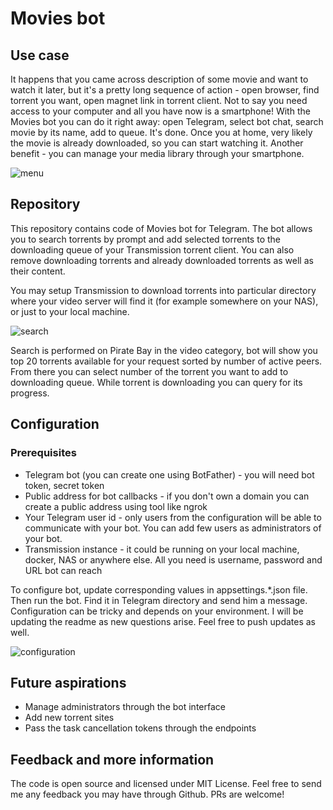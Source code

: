 # Movies bot

## Use case

It happens that you came across description of some movie and want to watch it later, but it's a pretty long sequence of action - open browser, find torrent you want, open magnet link in torrent client. Not to say you need access to your computer and all you have now is a smartphone! With the Movies bot you can do it right away: open Telegram, select bot chat, search movie by its name, add to queue. It's done. Once you at home, very likely the movie is already downloaded, so you can start watching it. Another benefit - you can manage your media library through your smartphone.

![menu](https://kudinov.dev/images/movies-bot/menu.png)

## Repository

This repository contains code of Movies bot for Telegram. The bot allows you to search torrents by prompt and add selected torrents to the downloading queue of your Transmission torrent client. You can also remove downloading torrents and already downloaded torrents as well as their content.

You may setup Transmission to download torrents into particular directory where your video server will find it (for example somewhere on your NAS), or just to your local machine.

![search](https://kudinov.dev/images/movies-bot/search-torrent.png)

Search is performed on Pirate Bay in the video category, bot will show you top 20 torrents available for your request sorted by number of active peers. From there you can select number of the torrent you want to add to downloading queue. While torrent is downloading you can query for its progress.

## Configuration

### Prerequisites

- Telegram bot (you can create one using BotFather) - you will need bot token, secret token
- Public address for bot callbacks - if you don't own a domain you can create a public address using tool like ngrok
- Your Telegram user id - only users from the configuration will be able to communicate with your bot. You can add few users as administrators of your bot.
- Transmission instance - it could be running on your local machine, docker, NAS or anywhere else. All you need is username, password and URL bot can reach

To configure bot, update corresponding values in appsettings.*.json file. Then run the bot. Find it in Telegram directory and send him a message. Configuration can be tricky and depends on your environment. I will be updating the readme as new questions arise. Feel free to push updates as well.

![configuration](https://kudinov.dev/images/movies-bot/config.png)

## Future aspirations

- Manage administrators through the bot interface
- Add new torrent sites
- Pass the task cancellation tokens through the endpoints

## Feedback and more information

The code is open source and licensed under MIT License. Feel free to send me any feedback you may have through Github. PRs are welcome!
